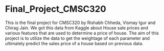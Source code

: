 # Final_Project_CMSC320
This is the final project for CMSC320 by Rishabh Chheda, Vismay Igur and Chirag Jain. We got this data from Kaggle about House sale prices and various features that are used to determine a price of house. The aim of this project is to utilize the data to get the weightage of each parameter and ultimately predict the sales price of a house based on previous data. 
